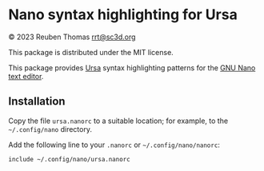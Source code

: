 # Nano syntax highlighting for Ursa

© 2023 Reuben Thomas <rrt@sc3d.org>  

This package is distributed under the MIT license.

This package provides [Ursa](https://ursalang.github.io) syntax highlighting 
patterns for the [GNU Nano text editor](https://nano-editor.org).


## Installation

Copy the file `ursa.nanorc` to a suitable location; for example, to the 
`~/.config/nano` directory.

Add the following line to your `.nanorc` or `~/.config/nano/nanorc`:

```
include ~/.config/nano/ursa.nanorc
```

